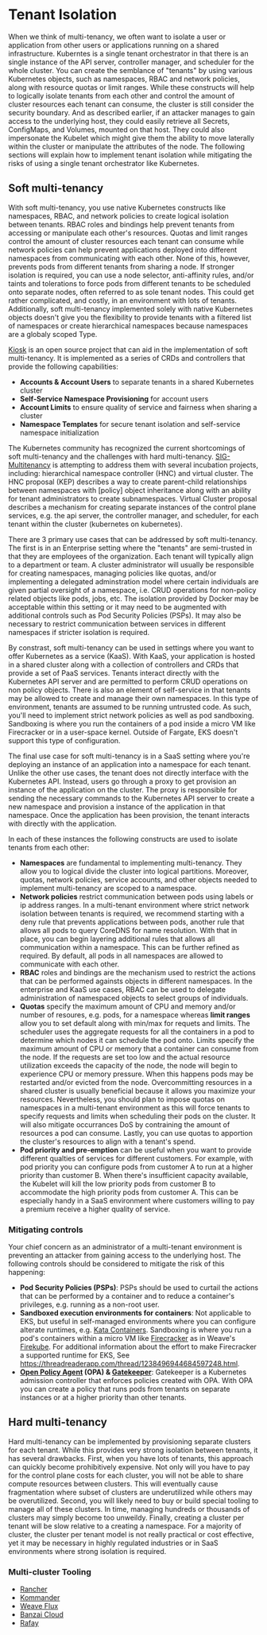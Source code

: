 # Tenant Isolation
When we think of multi-tenancy, we often want to isolate a user or application from other users or applications running on a shared infrastructure. Kuberntes is a single tenant orchestrator in that there is an single instance of the API server, controller manager, and scheduler for the whole cluster. You can create the semblance of "tenants" by using various Kubernetes objects, such as namespaces, RBAC and network policies, along with resource quotas or limit ranges.  While these constructs will help to logically isolate tenants from each other and control the amount of cluster resources each tenant can consume, the cluster is still consider the security boundary.  And as described earlier, if an attacker manages to gain access to the underlying host, they could easily retrieve all Secrets, ConfigMaps, and Volumes, mounted on that host.  They could also impersonate the Kubelet which might give them the ability to move laterally within the cluster or manipulate the attributes of the node.  The following sections will explain how to implement tenant isolation while mitigating the risks of using a single tenant orchestrator like Kubernetes.

## Soft multi-tenancy
With soft multi-tenancy, you use native Kubernetes constructs like namespaces, RBAC, and network policies to create logical isolation between tenants.  RBAC roles and bindings help prevent tenants from accessing or manipulate each other's resources.  Quotas and limit ranges control the amount of cluster resources each tenant can consume while network policies can help prevent applications deployed into different namespaces from communicating with each other.  None of this, however, prevents pods from different tenants from sharing a node.  If stronger isolation is required, you can use a node selector, anti-affinity rules, and/or taints and tolerations to force pods from different tenants to be scheduled onto separate nodes, often referred to as sole tenant nodes. This could get rather complicated, and costly, in an environment with lots of tenants.  Additionally, soft multi-tenancy implemented solely with native Kubernetes objects doesn't give you the flexibility to provide tenants with a filtered list of namespaces or create hierarchical namespaces because namespaces are a globaly scoped Type.   

[Kiosk](https://github.com/kiosk-sh/kiosk) is an open source project that can aid in the implementation of soft multi-tenancy.  It is implemented as a series of CRDs and controllers that provide the following capabilities: 

  + **Accounts & Account Users** to separate tenants in a shared Kubernetes cluster
  + **Self-Service Namespace Provisioning** for account users
  + **Account Limits** to ensure quality of service and fairness when sharing a cluster
  + **Namespace Templates** for secure tenant isolation and self-service namespace initialization

The Kubernetes community has recognized the current shortcomings of soft multi-tenancy and the challenges with hard multi-tenancy. [SIG-Multitenancy](https://github.com/kubernetes-sigs/multi-tenancy) is attempting to address them with several incubation projects, including: hierarchical namespace controller (HNC) and virtual cluster. The HNC proposal (KEP) describes a way to create parent-child relationships between namespaces with \[policy\] object inheritance along with an ability for tenant administrators to create subnamespaces. Virtual Cluster proposal describes a mechanism for creating separate instances of the control plane services, e.g. the api server, the controller manager, and scheduler, for each tenant within the cluster (kubernetes on kubernetes).

There are 3 primary use cases that can be addressed by soft multi-tenancy.  The first is in an Enterprise setting where the "tenants" are semi-trusted in that they are employees of the organization.  Each tenant will typically align to a department or team. A cluster administrator will usually be responsible for creating namespaces, managing policies like quotas, and/or implementing a delegated adminstration model where certain individuals are given partial oversight of a namespace, i.e. CRUD operations for non-policy related objects like pods, jobs, etc. The isolation provided by Docker may be acceptable within this setting or it may need to be augmented with additional controls such as Pod Security Policies (PSPs). It may also be necessary to restrict communication between services in different namespaces if stricter isolation is required.  

By constrast, soft multi-tenancy can be used in settings where you want to offer Kubernetes as a service (KaaS).  With KaaS, your application is hosted in a shared cluster along with a collection of controllers and CRDs that provide a set of PaaS services.  Tenants interact directly with the Kubernetes API server and are permitted to perform CRUD operations on non policy objects.  There is also an element of self-service in that tenants may be allowed to create and manage their own namespaces.  In this type of environment, tenants are assumed to be running untrusted code.  As such, you'll need to implement strict network policies as well as pod sandboxing.  Sandboxing is where you run the containers of a pod inside a micro VM like Firecracker or in a user-space kernel.  Outside of Fargate, EKS doesn't support this type of configuration.  

The final use case for soft multi-tenancy is in a SaaS setting where you're deploying an instance of an application into a namespace for each tenant.  Unlike the other use cases, the tenant does not directly interface with the Kubernetes API.  Instead, users go through a proxy to get provision an instance of the application on the cluster.  The proxy is responsible for sending the necessary commands to the  Kubernetes API server to create a new namespace and provision a instance of the application in that namespace.  Once the application has been provision, the tenant interacts with directly with the application.  

In each of these instances the following constructs are used to isolate tenants from each other: 

  + **Namespaces** are fundamental to implementing multi-tenancy.  They allow you to logical divide the cluster into logical partitions.  Moreover, quotas, network policies, service accounts, and other objects needed to implement multi-tenancy are scoped to a namespace.  
  + **Network policies** restrict communication between pods using labels or ip address ranges.  In a multi-tenant environment where strict network isolation between tenants is required, we recommend starting with a deny rule that prevents applications between pods, another rule that allows all pods to query CoreDNS for name resolution.  With that in place, you can begin layering additional rules that allows all communication within a namespace.  This can be further refined as required.  By default, all pods in all namespaces are allowed to communicate with each other. 
  + **RBAC** roles and bindings are the mechanism used to restrict the actions that can be performed againsts objects in different namespaces.  In the enterprise and KaaS use cases, RBAC can be used to delegate administration of namespaced objects to select groups of individuals.  
  + **Quotas** specify the maximum amount of CPU and memory and/or number of resoures, e.g. pods, for a namespace whereas **limit ranges** allow you to set default along with min/max for requets and limits.  The scheduler uses the aggregate requests for all the containers in a pod to determine which nodes it can schedule the pod onto.  Limits specify the maximum amount of CPU or memory that a container can consume from the node.  If the requests are set too low and the actual resource utilization exceeds the capacity of the node, the node will begin to experience CPU or memory pressure.  When this happens pods may be restarted and/or evicted from the node.  Overcommitting resources in a shared cluster is usually beneficial because it allows you maximize your resources.  Nevertheless, you should plan to impose quotas on namespaces in a multi-tenant environment as this will force tenants to specify requests and limits when scheduling their pods on the cluster.  It will also mitigate occurrances DoS by contraining the amount of resources a pod can consume.  Lastly, you can use quotas to apportion the cluster's resources to align with a tenant's spend.  
  + **Pod priority and pre-emption** can be useful when you want to provide different qualties of services for different customers.  For example, with pod priority you can configure pods from customer A to run at a higher priority than customer B. When there's insufficient capacity available, the Kubelet will kill the low priority pods from customer B to accommodate the high priority pods from customer A.  This can be especially handy in a SaaS environment where customers willing to pay a premium receive a higher quality of service.  

### Mitigating controls
Your chief concern as an administrator of a multi-tenant environment is preventing an attacker from gaining access to the underlying host. The following controls should be considered to mitigate the risk of this happening: 

  + **Pod Security Policies (PSPs)**: PSPs should be used to curtail the actions that can be performed by a container and to reduce a container's privileges, e.g. running as a non-root user.   
  + **Sandboxed execution environments for containers**: Not applicable to EKS, but useful in self-managed environments where you can configure alterate runtimes, e.g. [Kata Containers](https://github.com/kata-containers/documentation/wiki/Initial-release-of-Kata-Containers-with-Firecracker-support). Sandboxing is where you run a pod's containers within a micro VM like [Firecracker](https://firecracker-microvm.github.io/) as in Weave's [Firekube](https://www.weave.works/blog/firekube-fast-and-secure-kubernetes-clusters-using-weave-ignite). For additional information about the effort to make Firecracker a supported runtime for EKS, See https://threadreaderapp.com/thread/1238496944684597248.html. 
  + **[Open Policy Agent](https://www.openpolicyagent.org/) (OPA) & [Gatekeeper](https://github.com/open-policy-agent/gatekeeper)**: Gatekeeper is a Kubernetes admission controller that enforces policies created with OPA. With OPA you can create a policy that runs pods from tenants on separate instances or at a higher priority than other tenants. 

## Hard multi-tenancy
Hard multi-tenancy can be implemented by provisioning separate clusters for each tenant.  While this provides very strong isolation between tenants, it has several drawbacks.  First, when you have lots of tenants, this approach can quickly become prohibitively expensive. Not only will you have to pay for the control plane costs for each cluster, you will not be able to share compute resources between clusters.  This will eventually cause fragmentation where subset of clusters are underutilized while others may be overutilized. Second, you will likely need to buy or build special tooling to manage all of these clusters.  In time, managing hundreds or thousands of clusters may simply become too unweildy.  Finally, creating a cluster per tenant will be slow relative to a creating a namespace. For a majority of cluster, the cluster per tenant model is not really practical or cost effective, yet it may be necessary in highly regulated industries or in SaaS environments where strong isolation is required. 

### Multi-cluster Tooling
+ [Rancher](https://rancher.com/products/rancher/)
+ [Kommander](https://d2iq.com/solutions/ksphere/kommander)
+ [Weave Flux](https://www.weave.works/oss/flux/)
+ [Banzai Cloud](https://banzaicloud.com/)
+ [Rafay](https://rafay.co/)